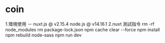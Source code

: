 # coin
1.環境使用 － 
  nuxt.js @ v2.15.4
  node.js @ v14.16.1
2.nuxt 測試指令
  rm -rf node_modules
  rm package-lock.json
  npm cache clear --force
  npm install  
  npm rebuild node-sass
  npm run dev

